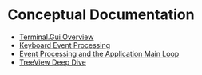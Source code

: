 # Conceptual Documentation

* [Terminal.Gui Overview](overview.html)
* [Keyboard Event Processing](keyboard.html)
* [Event Processing and the Application Main Loop](mainloop.md)
* [TreeView Deep Dive](treeview.md)
